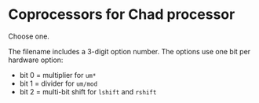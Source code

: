 # Coprocessors for Chad processor

Choose one.

The filename includes a 3-digit option number. The options use one bit per hardware option:

- bit 0 = multiplier for `um*`
- bit 1 = divider for `um/mod`
- bit 2 = multi-bit shift for `lshift` and `rshift`
